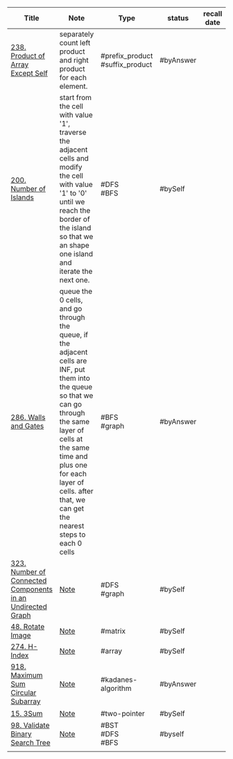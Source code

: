 
| Title                                                                                                                                              | Note                                                                                                                                                                                                                                                                  | Type                            | status    | recall date | complete date | Time complexity | Space complexity |
| -------------------------------------------------------------------------------------------------------------------------------------------------- | --------------------------------------------------------------------------------------------------------------------------------------------------------------------------------------------------------------------------------------------------------------------- | ------------------------------- | --------- | ----------- | ------------- | --------------- | ---------------- |
| [238. Product of Array Except Self](https://leetcode.com/problems/product-of-array-except-self/)                                                   | separately count left product and right product for each element.                                                                                                                                                                                                     | #prefix_product #suffix_product | #byAnswer |             | 2024/10/28    |                 |                  |
| [200. Number of Islands](https://leetcode.com/problems/number-of-islands/)                                                                         | start from the cell with value '1', traverse the adjacent cells and modify the cell with value '1' to '0' until we reach the border of the island so that we an shape one island and iterate the next one.                                                            | #DFS<br>#BFS                    | #bySelf   |             | 2024/10/28    |                 |                  |
| [286. Walls and Gates](https://leetcode.com/problems/walls-and-gates/)                                                                             | queue the 0 cells, and go through the queue, if the adjacent cells are INF, put them into the queue so that we can go through the same layer of cells at the same time and plus one for each layer of cells. after that, we can get the nearest steps to each 0 cells | #BFS<br>#graph                  | #byAnswer |             | 2024/10/29    |                 |                  |
| [323. Number of Connected Components in an Undirected Graph](https://leetcode.com/problems/number-of-connected-components-in-an-undirected-graph/) | [Note](questions/323-Number-of-Connected-Components-in-an-Undirected-Graph)                                                                                                                                                                                           | #DFS<br>#graph                  | #bySelf   |             | 2024/10/30    |                 |                  |
| [48. Rotate Image](https://leetcode.com/problems/rotate-image/)                                                                                    | [Note](questions/48-Rotate-Image)                                                                                                                                                                                                                                     | #matrix                         | #bySelf   |             | 2024/11/01    | O(n)            | O(1)             |
| [274. H-Index](https://leetcode.com/problems/h-index/)                                                                                             | [Note](questions/274-H-Index)                                                                                                                                                                                                                                         | #array                          | #bySelf   |             | 2024/11/03    | O(n)            | O(1)             |
| [918. Maximum Sum Circular Subarray](https://leetcode.com/problems/maximum-sum-circular-subarray/)                                                 | [Note](918-Maximum-Sum-Circular-Subarray)                                                                                                                                                                                                                             | #kadanes-algorithm              | #byAnswer |             | 2024/11/06    | O(n)            | O(1)             |
| [15. 3Sum](https://leetcode.com/problems/3sum/)                                                                                                    | [Note]()                                                                                                                                                                                                                                                              | #two-pointer                    | #bySelf   |             | 2024/11/06    | O(**$n^2$**)    | O(n)             |
| [98. Validate Binary Search Tree](https://leetcode.com/problems/validate-binary-search-tree/)                                                      | [Note](98-Validate-Binary-Search-Tree)                                                                                                                                                                                                                                | #BST<br>#DFS<br>#BFS            | #byself   |             | 2024/11/15    | O(n)            | O(n)             |
|                                                                                                                                                    |                                                                                                                                                                                                                                                                       |                                 |           |             |               |                 |                  |
<!--SR:!2024-11-08,3,250-->
